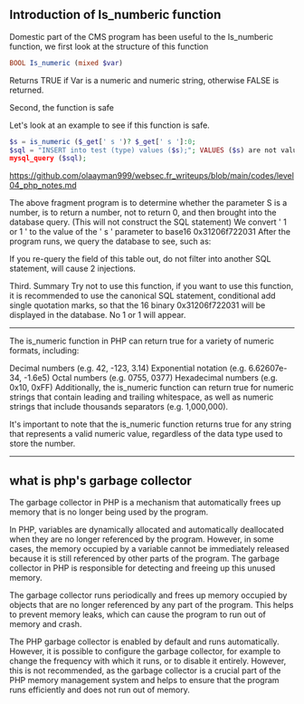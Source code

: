 ## Introduction of Is_numberic function

Domestic part of the CMS program has been useful to the Is_numberic function, we first look at the structure of this function
```php
BOOL Is_numeric (mixed $var)
```
Returns TRUE if Var is a numeric and numeric string, otherwise FALSE is returned.


Second, the function is safe

Let's look at an example to see if this function is safe.
```php
$s = is_numeric ($_get[' s ')? $_get[' s ']:0;
$sql = "INSERT into test (type) values ($s);"; VALUES ($s) are not values (' $s ')
mysql_query ($sql);
```
https://github.com/olaayman999/websec.fr_writeups/blob/main/codes/level04_php_notes.md


The above fragment program is to determine whether the parameter S is a number, is to return a number, not to return 0, and then brought into the database query. (This will not construct the SQL statement)
We convert ' 1 or 1 ' to the value of the ' s ' parameter to base16 0x31206f722031
After the program runs, we query the database to see, such as:

If you re-query the field of this table out, do not filter into another SQL statement, will cause 2 injections.

Third. Summary
Try not to use this function, if you want to use this function, it is recommended to use the canonical SQL statement, conditional add single quotation marks, so that the 16 binary 0x31206f722031 will be displayed in the database. No 1 or 1 will appear.

------------------------------------------------------------------------------------------------------------------------

The is_numeric function in PHP can return true for a variety of numeric formats, including:

Decimal numbers (e.g. 42, -123, 3.14)
Exponential notation (e.g. 6.62607e-34, -1.6e5)
Octal numbers (e.g. 0755, 0377)
Hexadecimal numbers (e.g. 0x10, 0xFF)
Additionally, the is_numeric function can return true for numeric strings that contain leading and trailing whitespace, as well as numeric strings that include thousands separators (e.g. 1,000,000).

It's important to note that the is_numeric function returns true for any string that represents a valid numeric value, regardless of the data type used to store the number.

------------------------------------------------------------------------------------------------------------------------

## what is php's garbage collector
The garbage collector in PHP is a mechanism that automatically frees up memory that is no longer being used by the program.

In PHP, variables are dynamically allocated and automatically deallocated when they are no longer referenced by the program. However, in some cases, the memory occupied by a variable cannot be immediately released because it is still referenced by other parts of the program. The garbage collector in PHP is responsible for detecting and freeing up this unused memory.

The garbage collector runs periodically and frees up memory occupied by objects that are no longer referenced by any part of the program. This helps to prevent memory leaks, which can cause the program to run out of memory and crash.

The PHP garbage collector is enabled by default and runs automatically. However, it is possible to configure the garbage collector, for example to change the frequency with which it runs, or to disable it entirely. However, this is not recommended, as the garbage collector is a crucial part of the PHP memory management system and helps to ensure that the program runs efficiently and does not run out of memory.
